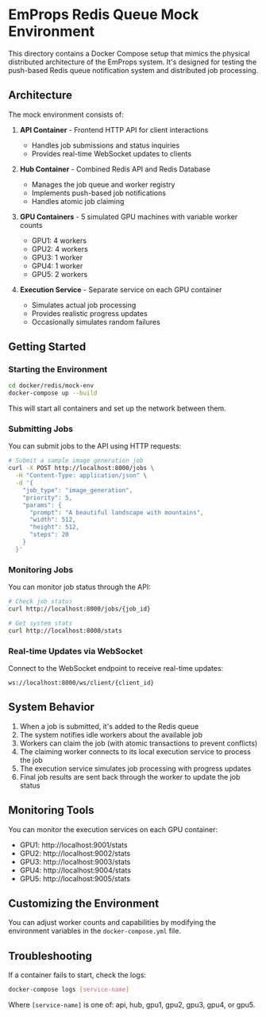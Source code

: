 # EmProps Redis Queue Mock Environment

This directory contains a Docker Compose setup that mimics the physical distributed architecture of the EmProps system. It's designed for testing the push-based Redis queue notification system and distributed job processing.

## Architecture

The mock environment consists of:

1. **API Container** - Frontend HTTP API for client interactions
   - Handles job submissions and status inquiries
   - Provides real-time WebSocket updates to clients

2. **Hub Container** - Combined Redis API and Redis Database
   - Manages the job queue and worker registry
   - Implements push-based job notifications
   - Handles atomic job claiming

3. **GPU Containers** - 5 simulated GPU machines with variable worker counts
   - GPU1: 4 workers
   - GPU2: 4 workers
   - GPU3: 1 worker
   - GPU4: 1 worker
   - GPU5: 2 workers

4. **Execution Service** - Separate service on each GPU container
   - Simulates actual job processing
   - Provides realistic progress updates
   - Occasionally simulates random failures

## Getting Started

### Starting the Environment

```bash
cd docker/redis/mock-env
docker-compose up --build
```

This will start all containers and set up the network between them.

### Submitting Jobs

You can submit jobs to the API using HTTP requests:

```bash
# Submit a sample image generation job
curl -X POST http://localhost:8000/jobs \
  -H "Content-Type: application/json" \
  -d '{
    "job_type": "image_generation",
    "priority": 5,
    "params": {
      "prompt": "A beautiful landscape with mountains",
      "width": 512,
      "height": 512,
      "steps": 20
    }
  }'
```

### Monitoring Jobs

You can monitor job status through the API:

```bash
# Check job status
curl http://localhost:8000/jobs/{job_id}

# Get system stats
curl http://localhost:8000/stats
```

### Real-time Updates via WebSocket

Connect to the WebSocket endpoint to receive real-time updates:

```
ws://localhost:8000/ws/client/{client_id}
```

## System Behavior

1. When a job is submitted, it's added to the Redis queue
2. The system notifies idle workers about the available job
3. Workers can claim the job (with atomic transactions to prevent conflicts)
4. The claiming worker connects to its local execution service to process the job
5. The execution service simulates job processing with progress updates
6. Final job results are sent back through the worker to update the job status

## Monitoring Tools

You can monitor the execution services on each GPU container:

- GPU1: http://localhost:9001/stats
- GPU2: http://localhost:9002/stats
- GPU3: http://localhost:9003/stats
- GPU4: http://localhost:9004/stats
- GPU5: http://localhost:9005/stats

## Customizing the Environment

You can adjust worker counts and capabilities by modifying the environment variables in the `docker-compose.yml` file.

## Troubleshooting

If a container fails to start, check the logs:

```bash
docker-compose logs [service-name]
```

Where `[service-name]` is one of: api, hub, gpu1, gpu2, gpu3, gpu4, or gpu5.
